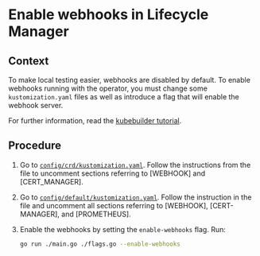 # Enable webhooks in Lifecycle Manager

## Context

To make local testing easier, webhooks are disabled by default. To enable webhooks running with the operator, you must change some `kustomization.yaml` files as well as introduce a flag that will enable the webhook server.

For further information, read the [kubebuilder tutorial](https://book.kubebuilder.io/cronjob-tutorial/running-webhook.html).

## Procedure

1. Go to [`config/crd/kustomization.yaml`](https://github.com/kyma-project/lifecycle-manager/blob/main/config/crd/kustomization.yaml). Follow the instructions from the file to uncomment sections referring to [WEBHOOK] and [CERT_MANAGER].

2. Go to [`config/default/kustomization.yaml`](https://github.com/kyma-project/lifecycle-manager/blob/main/config/default/kustomization.yaml). Follow the instruction in the file and uncomment all sections referring to [WEBHOOK], [CERT-MANAGER], and [PROMETHEUS].

3. Enable the webhooks by setting the `enable-webhooks` flag. Run:

   ```bash
   go run ./main.go ./flags.go --enable-webhooks
   ```
